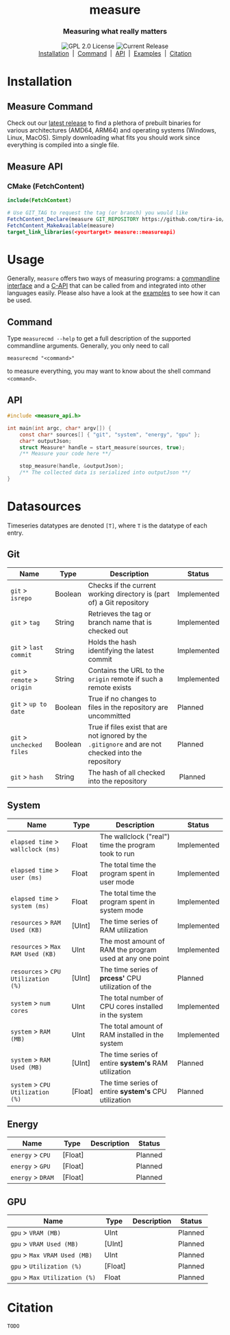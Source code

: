 <h1 align="center">measure</h1>
<center>
<p align="center">
    <h3 align="center">Measuring what really matters</h3>
</p>
<p align="center">
    <a><img alt="GPL 2.0 License" src="https://img.shields.io/github/license/tira-io/measure.svg" style="filter: none;"/></a>
    <a><img alt="Current Release" src="https://img.shields.io/github/release/tira-io/measure.svg" style="filter: none;"/></a>
    <br>
    <a href="#installation">Installation</a> &nbsp;|&nbsp;
    <a href="#command">Command</a> &nbsp;|&nbsp;
    <a href="#api">API</a> &nbsp;|&nbsp;
    <a href="https://github.com/tira-io/measure/tree/main/examples">Examples</a> &nbsp;|&nbsp;
    <a href="#citation">Citation</a>
</p>
</center>



# Installation
## Measure Command
Check out our [latest release](https://github.com/tira-io/measure/releases/latest) to find a plethora of prebuilt binaries for various architectures (AMD64, ARM64) and operating systems (Windows, Linux, MacOS). Simply downloading what fits you should work since everything is compiled into a single file. 

## Measure API
### CMake (FetchContent)
```cmake
include(FetchContent)

# Use GIT_TAG to request the tag (or branch) you would like
FetchContent_Declare(measure GIT_REPOSITORY https://github.com/tira-io/measure.git GIT_TAG v0.0.1)
FetchContent_MakeAvailable(measure)
target_link_libraries(<yourtarget> measure::measureapi)
```



# Usage
Generally, `measure` offers two ways of measuring programs: a [commandline interface](#command) and a [C-API](#api) that can be called from and integrated into other languages easily. Please also have a look at the [examples](./examples) to see how it can be used.

## Command
Type `measurecmd --help` to get a full description of the supported commandline arguments. Generally, you only need to call
```
measurecmd "<command>"
```
to measure everything, you may want to know about the shell command `<command>`.

## API
```c
#include <measure_api.h>

int main(int argc, char* argv[]) {
    const char* sources[] { "git", "system", "energy", "gpu" };
    char* outputJson;
    struct Measure* handle = start_measure(sources, true);
    /** Measure your code here **/

    stop_measure(handle, &outputJson);
    /** The collected data is serialized into outputJson **/
}
```



# Datasources

Timeseries datatypes are denoted `[T]`, where `T` is the datatype of each entry.

## Git

| Name                                   | Type    | Description                                                                                          |   Status    |
|----------------------------------------|---------|------------------------------------------------------------------------------------------------------|-------------|
| `git` &gt; `isrepo`                    | Boolean | Checks if the current working directory is (part of) a Git repository                                | Implemented |
| `git` &gt; `tag`                       | String  | Retrieves the tag or branch name that is checked out                                                 | Implemented |
| `git` &gt; `last commit`               | String  | Holds the hash identifying the latest commit                                                         | Implemented |
| `git` &gt; `remote` &gt; `origin`      | String  | Contains the URL to the `origin` remote if such a remote exists                                      | Implemented |
| `git` &gt; `up to date`                | Boolean | True if no changes to files in the repository are uncommitted                                        | Planned     |
| `git` &gt; `unchecked files`           | Boolean | True if files exist that are not ignored by the `.gitignore` and are not checked into the repository | Planned     |
| `git` &gt; `hash`                      | String  | The hash of all checked into the repository                                                          | Planned     |

## System

| Name                                   | Type    | Description                                                                                          |   Status    |
|----------------------------------------|---------|------------------------------------------------------------------------------------------------------|-------------|
| `elapsed time` &gt; `wallclock (ms)`   | Float   | The wallclock ("real") time the program took to run                                                  | Implemented |
| `elapsed time` &gt; `user (ms)`        | Float   | The total time the program spent in user mode                                                        | Implemented |
| `elapsed time` &gt; `system (ms)`      | Float   | The total time the program spent in system mode                                                      | Implemented |
| `resources` &gt; `RAM Used (KB)`       | [UInt]  | The time series of RAM utilization                                                                   | Implemented |
| `resources` &gt; `Max RAM Used (KB)`   | UInt    | The most amount of RAM the program used at any one point                                             | Implemented |
| `resources` &gt; `CPU Utilization (%)` | [UInt]  | The time series of **prcess'** CPU utilization of the                                                | Planned     |
| `system` &gt; `num cores`              | UInt    | The total number of CPU cores installed in the system                                                | Implemented |
| `system` &gt; `RAM (MB)`               | UInt    | The total amount of RAM installed in the system                                                      | Implemented |
| `system` &gt; `RAM Used (MB)`          | [UInt]  | The time series of entire **system's** RAM utilization                                               | Planned     |
| `system` &gt; `CPU Utilization (%)`    | [Float] | The time series of entire **system's** CPU utilization                                               | Planned     |

## Energy

| Name                                   | Type    | Description                                                                                          |   Status    |
|----------------------------------------|---------|------------------------------------------------------------------------------------------------------|-------------|
| `energy` &gt; `CPU`                    | [Float] |                                                                                                      | Planned     |
| `energy` &gt; `GPU`                    | [Float] |                                                                                                      | Planned     |
| `energy` &gt; `DRAM`                   | [Float] |                                                                                                      | Planned     |

## GPU

| Name                                   | Type    | Description                                                                                          |   Status    |
|----------------------------------------|---------|------------------------------------------------------------------------------------------------------|-------------|
| `gpu` &gt; `VRAM (MB)`                 | UInt    |                                                                                                      | Planned     |
| `gpu` &gt; `VRAM Used (MB)`            | [UInt]  |                                                                                                      | Planned     |
| `gpu` &gt; `Max VRAM Used (MB)`        | UInt    |                                                                                                      | Planned     |
| `gpu` &gt; `Utilization (%)`           | [Float] |                                                                                                      | Planned     |
| `gpu` &gt; `Max Utilization (%)`       | Float   |                                                                                                      | Planned     |

# Citation
`TODO`
